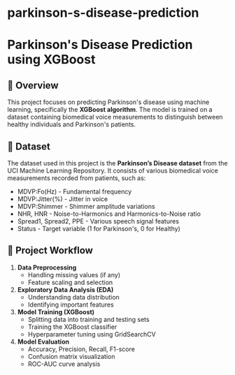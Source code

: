 # parkinson-s-disease-prediction
# Parkinson's Disease Prediction using XGBoost

## 📌 Overview
This project focuses on predicting Parkinson's disease using machine learning, specifically the **XGBoost algorithm**. The model is trained on a dataset containing biomedical voice measurements to distinguish between healthy individuals and Parkinson's patients.

## 📂 Dataset
The dataset used in this project is the **Parkinson’s Disease dataset** from the UCI Machine Learning Repository. It consists of various biomedical voice measurements recorded from patients, such as:
- MDVP:Fo(Hz) - Fundamental frequency
- MDVP:Jitter(%) - Jitter in voice
- MDVP:Shimmer - Shimmer amplitude variations
- NHR, HNR - Noise-to-Harmonics and Harmonics-to-Noise ratio
- Spread1, Spread2, PPE - Various speech signal features
- Status - Target variable (1 for Parkinson's, 0 for Healthy)

## 🚀 Project Workflow
1. **Data Preprocessing**
   - Handling missing values (if any)
   - Feature scaling and selection
2. **Exploratory Data Analysis (EDA)**
   - Understanding data distribution
   - Identifying important features
3. **Model Training (XGBoost)**
   - Splitting data into training and testing sets
   - Training the XGBoost classifier
   - Hyperparameter tuning using GridSearchCV
4. **Model Evaluation**
   - Accuracy, Precision, Recall, F1-score
   - Confusion matrix visualization
   - ROC-AUC curve analysis


